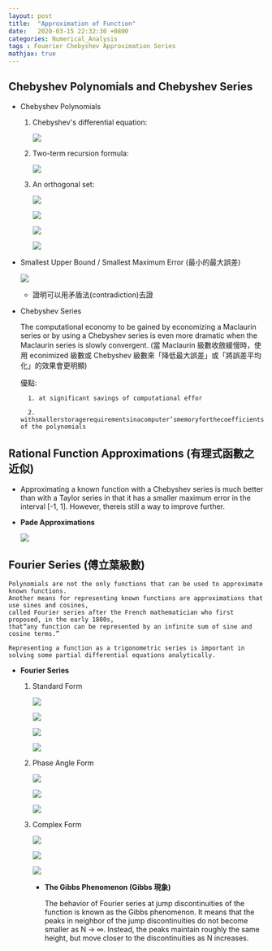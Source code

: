 ```yaml
---
layout: post
title:  "Approximation of Function"
date:   2020-03-15 22:32:30 +0800
categories: Numerical_Analysis
tags : Fouerier Chebyshev Approximation Series
mathjax: true
---
```

## **Chebyshev Polynomials and Chebyshev Series**
*  Chebyshev Polynomials
	
	1) Chebyshev's differential equation:

		![](http://latex.codecogs.com/gif.latex?(1-x^2)y^{"}-xy^{'}+\lambda%20y=0%20,where%20-1%20\leq%20x%20\leq%201)

	2) Two-term recursion formula:

		![](http://latex.codecogs.com/gif.latex?T_{n+1}(x)=2xT_n(x)-T_{n-1}(x)%20\quad%20with%20\quad%20T_0(x)=1,\quad%20T_1(x)=x)

	3) An orthogonal set:

		![](http://latex.codecogs.com/gif.latex?\int_{-1}^1\frac{1}{\sqrt{1-x^2}}T_n(x)T_m(x)dx=)
							
		![](http://latex.codecogs.com/gif.latex?1.%200,%20n%20\neq%20m)
				
		![](http://latex.codecogs.com/gif.latex?2.%20\pi,%20n=m=0)
				
		![](http://latex.codecogs.com/gif.latex?3.%20\frac{\pi}{2},%20n=m%20\neq%200)
	
* Smallest Upper Bound / Smallest Maximum Error (最小的最大誤差)
	
	![](http://latex.codecogs.com/gif.latex?\frac{1}{2^{n-1}}T_n(x))
	
	* 證明可以用矛盾法(contradiction)去證
	
* Chebyshev Series
	
	The computational economy to be gained by economizing a Maclaurin series or 
	by using a Chebyshev series is even more dramatic when the Maclaurin series is slowly convergent.
	(當 Maclaurin 級數收斂緩慢時，使用 econimized 級數或 Chebyshev 級數來「降低最大誤差」或「將誤差平均化」的效果會更明顯)
	
	優點:
	
		1. at significant savings of computational effor
		
		2. withsmallerstoragerequirementsinacomputer’smemoryforthecoefficients of the polynomials
	

## Rational Function Approximations (有理式函數之近似)

* Approximating a known function with a Chebyshev series is much better than with a Taylor series in that it has a smaller maximum error in the interval [-1, 1]. However, thereis still a way to improve further.

* **Pade Approximations**
	
	![](http://latex.codecogs.com/gif.latex?\frac{a_0+a_1x+a_2x^2+\dots%20+a_nx^n}{b_0+b_1x+b_2x^2+\dots%20+b_mx^m},%20N=n+m)




## Fourier Series (傅立葉級數)

	Polynomials are not the only functions that can be used to approximate known functions. 
	Another means for representing known functions are approximations that use sines and cosines, 
	called Fourier series after the French mathematician who first proposed, in the early 1800s,
	that“any function can be represented by an infinite sum of sine and cosine terms.”

	Representing a function as a trigonometric series is important in 
	solving some partial differential equations analytically.

* **Fourier Series**
	
	1) Standard Form
	
		![](http://latex.codecogs.com/gif.latex?\frac{1}{2}a_0+\sum_{n=1}^{\infty}[a_ncos(\frac{n\pi%20x}{L})+b_nsin(\frac{n\pi%20x}{L})])

		![](http://latex.codecogs.com/gif.latex?a_0=\frac{1}{L}\int_{-L}^{L}f(x)dx)
		
		![](http://latex.codecogs.com/gif.latex?a_n=\frac{1}{L}\int_{-L}^{L}f(x)cos(\frac{n\pi%20x}{L})dx\quad%20for\quad%20n=1,2,3,...)
		
		![](http://latex.codecogs.com/gif.latex?b_n=\frac{1}{L}\int_{-L}^{L}f(x)sin(\frac{n\pi%20x}{L})dx\quad%20for\quad%20n=1,2,3,...)
	
	2) Phase Angle Form
	
		![](http://latex.codecogs.com/gif.latex?\frac{1}{2}a_0+\sum_{n=1}^{\infty}c_ncos(\frac{n\pi%20x}{L}+\delta_n))
		
		![](http://latex.codecogs.com/gif.latex?c_n=\sqrt{a_n^2+b_n^2})
		
		![](http://latex.codecogs.com/gif.latex?\delta_n=-tan^{-1}(\frac{b_n}{a_n}))

	3) Complex Form
	
		![](http://latex.codecogs.com/gif.latex?\sum_{-\infty}^{\infty}d_ne^{in\omega_0x})
		
		![](http://latex.codecogs.com/gif.latex?d_n=\int_{-L}^{L}f(x)e^{in\omega_0x}dx)
		
		![](http://latex.codecogs.com/gif.latex?\omega_0=\frace{\pi}{L})
	
		* **The Gibbs Phenomenon (Gibbs 現象)**
		
			The behavior of Fourier series at jump discontinuities of the function is known as the Gibbs phenomenon.
			It means that the peaks in neighbor of the jump discontinuities do not become smaller as N -> ∞. 
			Instead, the peaks maintain roughly the same height, but move closer to the discontinuities as N increases.